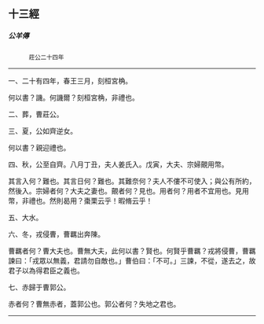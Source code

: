 

## 十三經

##### 公羊傳
　　　`莊公二十四年`

* * *

一、二十有四年，春王三月，刻桓宮桷。

何以書？譏。何譏爾？刻桓宮桷，非禮也。

二、葬，曹莊公。

三、夏，公如齊逆女。

何以書？親迎禮也。

四、秋，公至自齊。八月丁丑，夫人姜氏入。戊寅，大夫、宗婦覿用幣。

其言入何？難也。其言日何？難也。其難奈何？夫人不僂不可使入；與公有所約，然後入。宗婦者何？大夫之妻也。覿者何？見也。用者何？用者不宜用也。見用幣，非禮也。然則曷用？棗栗云乎！暇脩云乎！

五、大水。

六、冬，戎侵曹，曹羈出奔陳。

曹羈者何？曹大夫也。曹無大夫，此何以書？賢也。何賢乎曹羈？戎將侵曹，曹羈諫曰：「戎眾以無義，君請勿自敵也。」曹伯曰：「不可。」三諫，不從，遂去之，故君子以為得君臣之義也。

七、赤歸于曹郭公。

赤者何？曹無赤者，蓋郭公也。郭公者何？失地之君也。

* * *

